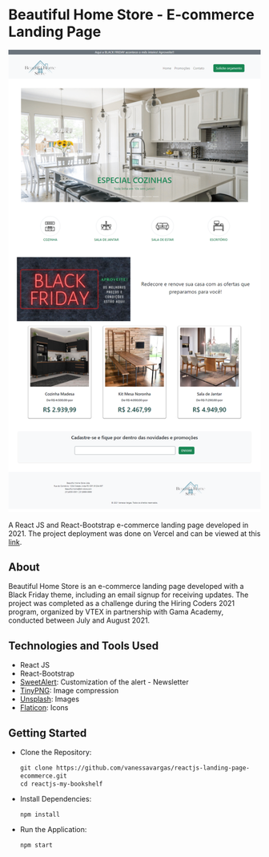 # Beautiful Home Store - E-commerce Landing Page

<div align="center">

![Layout-projeto](https://github.com/vanessavargas/hiring-coders-2021/blob/master/src/assets/img/layout.png)

</div>

A React JS and React-Bootstrap e-commerce landing page developed in 2021. The project deployment was done on Vercel and can be viewed at this [link](https://beautifulhomestore.vercel.app/).

## About

Beautiful Home Store is an e-commerce landing page developed with a Black Friday theme, including an email signup for receiving updates. The project was completed as a challenge during the Hiring Coders 2021 program, organized by VTEX in partnership with Gama Academy, conducted between July and August 2021.

## Technologies and Tools Used

- React JS
- React-Bootstrap
- [SweetAlert](https://sweetalert.js.org/):  Customization of the alert - Newsletter
- [TinyPNG](https://tinypng.com/): Image compression
- [Unsplash](https://unsplash.com/): Images
- [Flaticon](https://www.flaticon.com/): Icons

## Getting Started
- Clone the Repository:
  ```
  git clone https://github.com/vanessavargas/reactjs-landing-page-ecommerce.git
  cd reactjs-my-bookshelf
  ```
  
- Install Dependencies:
  ```
  npm install
  ```

- Run the Application:
  ```
  npm start
  ```
  

